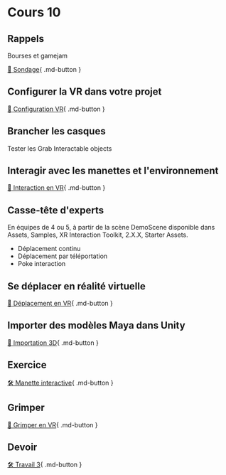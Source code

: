 # Cours 10

## Rappels
Bourses et gamejam

[📝 Sondage](https://outlook.office.com/mail/inbox/id/AAQkADQ1ZGUyZWZkLTFmODEtNDY1OS04YWQ4LTQ0MGQ1NmZlZDBkZgAQACFrj6Nae6hNtfqucZYtexk%3D){ .md-button }   

## Configurer la VR dans votre projet
[📝 Configuration VR](unity/configuration_vr.md){ .md-button }     

## Brancher les casques 
Tester les Grab Interactable objects

## Interagir avec les manettes et l'environnement
[📝 Interaction en VR](unity/interaction_vr.md){ .md-button }     

## Casse-tête d'experts
En équipes de 4 ou 5, à partir de la scène DemoScene disponible dans Assets, Samples, XR Interaction Toolkit, 2.X.X, Starter Assets. 
- Déplacement continu
- Déplacement par téléportation
- Poke interaction

## Se déplacer en réalité virtuelle
[📝 Déplacement en VR](unity/deplacement_vr.md){ .md-button }     

## Importer des modèles Maya dans Unity
[📝 Importation 3D](unity/Importation3D.md){ .md-button }  

## Exercice
[🛠️ Manette interactive](exercices/interaction_vr.md){ .md-button } 

## Grimper

[📝 Grimper en VR](unity/grimper.md){ .md-button }

## Devoir
[🛠️ Travail 3](./consignes/travail3.md){ .md-button } 
